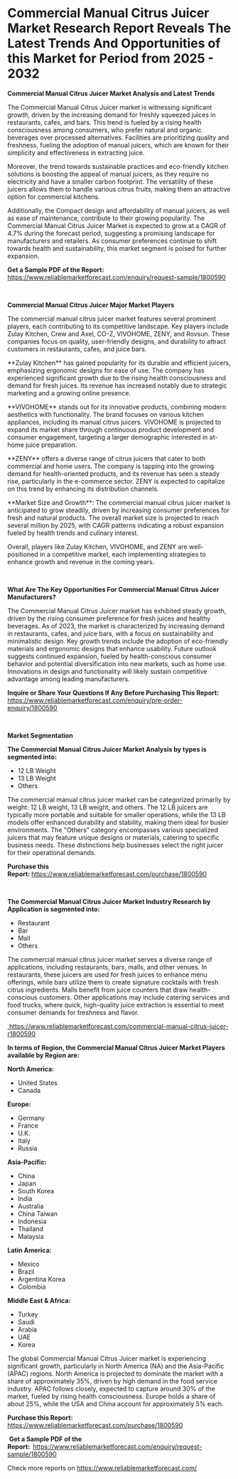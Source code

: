 <p><h1>Commercial Manual Citrus Juicer Market Research Report Reveals The Latest Trends And Opportunities of this Market for Period from 2025 - 2032</h1></p><p><strong>Commercial Manual Citrus Juicer Market Analysis and Latest Trends</strong></p>
<p><p>The Commercial Manual Citrus Juicer market is witnessing significant growth, driven by the increasing demand for freshly squeezed juices in restaurants, cafes, and bars. This trend is fueled by a rising health consciousness among consumers, who prefer natural and organic beverages over processed alternatives. Facilities are prioritizing quality and freshness, fueling the adoption of manual juicers, which are known for their simplicity and effectiveness in extracting juice.</p><p>Moreover, the trend towards sustainable practices and eco-friendly kitchen solutions is boosting the appeal of manual juicers, as they require no electricity and have a smaller carbon footprint. The versatility of these juicers allows them to handle various citrus fruits, making them an attractive option for commercial kitchens. </p><p>Additionally, the Compact design and affordability of manual juicers, as well as ease of maintenance, contribute to their growing popularity. The Commercial Manual Citrus Juicer Market is expected to grow at a CAGR of 4.7% during the forecast period, suggesting a promising landscape for manufacturers and retailers. As consumer preferences continue to shift towards health and sustainability, this market segment is poised for further expansion.</p></p>
<p><strong>Get a Sample PDF of the Report:&nbsp;</strong> <a href="https://www.reliablemarketforecast.com/enquiry/request-sample/1800590?utm_campaign=1789&utm_medium=2&utm_source=Github&utm_content=ia&utm_term=10042025&utm_id=commercial-manual-citrus-juicer">https://www.reliablemarketforecast.com/enquiry/request-sample/1800590</a></p>
<p>&nbsp;</p>
<p><strong>Commercial Manual Citrus Juicer Major Market Players</strong></p>
<p><p>The commercial manual citrus juicer market features several prominent players, each contributing to its competitive landscape. Key players include Zulay Kitchen, Crew and Axel, CO-Z, VIVOHOME, ZENY, and Rovsun. These companies focus on quality, user-friendly designs, and durability to attract customers in restaurants, cafes, and juice bars.</p><p>**Zulay Kitchen** has gained popularity for its durable and efficient juicers, emphasizing ergonomic designs for ease of use. The company has experienced significant growth due to the rising health consciousness and demand for fresh juices. Its revenue has increased notably due to strategic marketing and a growing online presence.</p><p>**VIVOHOME** stands out for its innovative products, combining modern aesthetics with functionality. The brand focuses on various kitchen appliances, including its manual citrus juicers. VIVOHOME is projected to expand its market share through continuous product development and consumer engagement, targeting a larger demographic interested in at-home juice preparation.</p><p>**ZENY** offers a diverse range of citrus juicers that cater to both commercial and home users. The company is tapping into the growing demand for health-oriented products, and its revenue has seen a steady rise, particularly in the e-commerce sector. ZENY is expected to capitalize on this trend by enhancing its distribution channels.</p><p>**Market Size and Growth**: The commercial manual citrus juicer market is anticipated to grow steadily, driven by increasing consumer preferences for fresh and natural products. The overall market size is projected to reach several million by 2025, with CAGR patterns indicating a robust expansion fueled by health trends and culinary interest.</p><p>Overall, players like Zulay Kitchen, VIVOHOME, and ZENY are well-positioned in a competitive market, each implementing strategies to enhance growth and revenue in the coming years.</p></p>
<p>&nbsp;</p>
<p><strong>What Are The Key Opportunities For Commercial Manual Citrus Juicer Manufacturers?</strong></p>
<p><p>The Commercial Manual Citrus Juicer market has exhibited steady growth, driven by the rising consumer preference for fresh juices and healthy beverages. As of 2023, the market is characterized by increasing demand in restaurants, cafes, and juice bars, with a focus on sustainability and minimalistic design. Key growth trends include the adoption of eco-friendly materials and ergonomic designs that enhance usability. Future outlook suggests continued expansion, fueled by health-conscious consumer behavior and potential diversification into new markets, such as home use. Innovations in design and functionality will likely sustain competitive advantage among leading manufacturers.</p></p>
<p><strong>Inquire or Share Your Questions If Any Before Purchasing This Report:</strong> <a href="https://www.reliablemarketforecast.com/enquiry/pre-order-enquiry/1800590?utm_campaign=1789&utm_medium=2&utm_source=Github&utm_content=ia&utm_term=10042025&utm_id=commercial-manual-citrus-juicer">https://www.reliablemarketforecast.com/enquiry/pre-order-enquiry/1800590</a></p>
<p>&nbsp;</p>
<p><strong>Market Segmentation</strong></p>
<p><strong>The Commercial Manual Citrus Juicer Market Analysis by types is segmented into:</strong></p>
<p><ul><li>12 LB Weight</li><li>13 LB Weight</li><li>Others</li></ul></p>
<p><p>The commercial manual citrus juicer market can be categorized primarily by weight: 12 LB weight, 13 LB weight, and others. The 12 LB juicers are typically more portable and suitable for smaller operations, while the 13 LB models offer enhanced durability and stability, making them ideal for busier environments. The "Others" category encompasses various specialized juicers that may feature unique designs or materials, catering to specific business needs. These distinctions help businesses select the right juicer for their operational demands.</p></p>
<p><strong>Purchase this Report:&nbsp;</strong><a href="https://www.reliablemarketforecast.com/purchase/1800590?utm_campaign=1789&utm_medium=2&utm_source=Github&utm_content=ia&utm_term=10042025&utm_id=commercial-manual-citrus-juicer">https://www.reliablemarketforecast.com/purchase/1800590</a></p>
<p>&nbsp;</p>
<p><strong>The Commercial Manual Citrus Juicer Market Industry Research by Application is segmented into:</strong></p>
<p><ul><li>Restaurant</li><li>Bar</li><li>Mall</li><li>Others</li></ul></p>
<p><p>The commercial manual citrus juicer market serves a diverse range of applications, including restaurants, bars, malls, and other venues. In restaurants, these juicers are used for fresh juices to enhance menu offerings, while bars utilize them to create signature cocktails with fresh citrus ingredients. Malls benefit from juice counters that draw health-conscious customers. Other applications may include catering services and food trucks, where quick, high-quality juice extraction is essential to meet consumer demands for freshness and flavor.</p></p>
<p><a href="https://www.reliablemarketforecast.com/commercial-manual-citrus-juicer-r1800590?utm_campaign=1789&utm_medium=2&utm_source=Github&utm_content=ia&utm_term=10042025&utm_id=commercial-manual-citrus-juicer">&nbsp;https://www.reliablemarketforecast.com/commercial-manual-citrus-juicer-r1800590</a></p>
<p><strong>In terms of Region, the Commercial Manual Citrus Juicer Market Players available by Region are:</strong></p>
<p>
    <p> <strong> North America: </strong>
        <ul>
            <li>United States</li>
            <li>Canada</li>
        </ul>
        </p> 
    <p> <strong> Europe: </strong>
        <ul>
            <li>Germany</li>
            <li>France</li>
            <li>U.K.</li>
            <li>Italy</li>
            <li>Russia</li>
        </ul>
        </p> 
    <p> <strong> Asia-Pacific: </strong>
        <ul>
            <li>China</li>
            <li>Japan</li>
            <li>South Korea</li>
            <li>India</li>
            <li>Australia</li>
            <li>China Taiwan</li>
            <li>Indonesia</li>
            <li>Thailand</li>
            <li>Malaysia</li>
        </ul>
        </p> 
    <p> <strong> Latin America: </strong>
        <ul>
            <li>Mexico</li>
            <li>Brazil</li>
            <li>Argentina Korea</li>
            <li>Colombia</li>
        </ul>
        </p> 
    <p> <strong> Middle East & Africa: </strong>
        <ul>
            <li>Turkey</li>
            <li>Saudi</li>
            <li>Arabia</li>
            <li>UAE</li>
            <li>Korea</li>
        </ul>
    </p>
    </p>
<p><p>The global Commercial Manual Citrus Juicer market is experiencing significant growth, particularly in North America (NA) and the Asia-Pacific (APAC) regions. North America is projected to dominate the market with a share of approximately 35%, driven by high demand in the food service industry. APAC follows closely, expected to capture around 30% of the market, fueled by rising health consciousness. Europe holds a share of about 25%, while the USA and China account for approximately 5% each.</p></p>
<p><strong>Purchase this Report: </strong><a href="https://www.reliablemarketforecast.com/purchase/1800590?utm_campaign=1789&utm_medium=2&utm_source=Github&utm_content=ia&utm_term=10042025&utm_id=commercial-manual-citrus-juicer">https://www.reliablemarketforecast.com/purchase/1800590</a></p>
<p>&nbsp;<strong>Get a Sample PDF of the Report:&nbsp;&nbsp;</strong><a href="https://www.reliablemarketforecast.com/enquiry/request-sample/1800590?utm_campaign=1789&utm_medium=2&utm_source=Github&utm_content=ia&utm_term=10042025&utm_id=commercial-manual-citrus-juicer">https://www.reliablemarketforecast.com/enquiry/request-sample/1800590</a></p>
<p><strong></strong></p>
<p>Check more reports on <a href="https://www.reliablemarketforecast.com/?utm_campaign=1789&utm_medium=2&utm_source=Github&utm_content=ia&utm_term=10042025&utm_id=commercial-manual-citrus-juicer">https://www.reliablemarketforecast.com/</a></p>